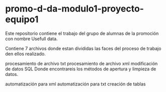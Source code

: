 # promo-d-da-modulo1-proyecto-equipo1
Este repositorio contiene el trabajo del grupo de alumnas de la promoción con nombre Usefull data. 

Contiene 7 archivos donde estan divididas las faces del proceso de trabajo den ellos realizado.

 procesamiento de archivo txt
 procesamiento de archivo xml
 modificación de datos SQL
Donde encontrareis los métodos de apertura y limpieza de datos.

 automatización para xml
 automatización para txt
 creación de tablas
